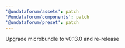 ```yaml
---
'@undataforum/assets': patch
'@undataforum/components': patch
'@undataforum/preset': patch
---
```


Upgrade microbundle to v0.13.0 and re-release
